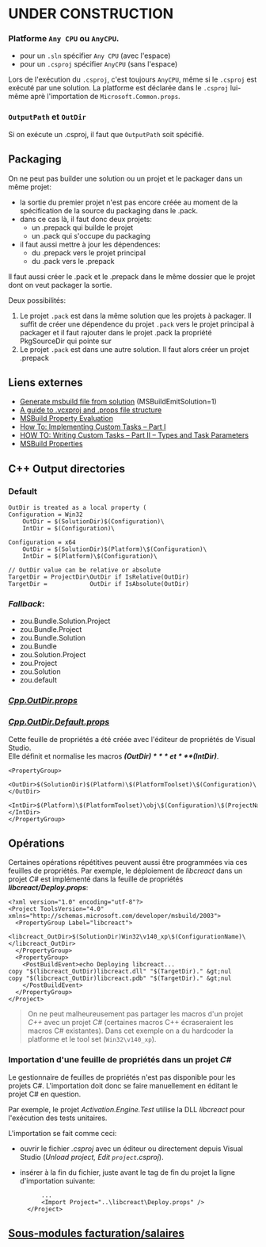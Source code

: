# UNDER CONSTRUCTION

### Platforme `Any CPU` ou `AnyCPU`.

- pour un `.sln` spécifier `Any CPU` (avec l'espace)
- pour un `.csproj` spécifier `AnyCPU`  (sans l'espace)

Lors de l'exécution du `.csproj`, c'est toujours `AnyCPU`, même si le `.csproj` est exécuté par une solution.
La platforme est déclarée dans le `.csproj` lui-même aprè l'importation de `Microsoft.Common.props`.

### `OutputPath` et `OutDir`
Si on exécute un .csproj, il faut que `OutputPath` soit spécifié.

## Packaging
On ne peut pas builder une solution ou un projet et le packager dans un même projet:

- la sortie du premier projet n'est pas encore créée au moment de la spécification de la source du packaging dans le .pack.
- dans ce cas là, il faut donc deux projets:
  - un .prepack qui builde le projet
  - un .pack  qui s'occupe du packaging
- il faut aussi mettre à jour les dépendences:
  - du .prepack vers le projet principal
  - du .pack vers le .prepack

Il faut aussi créer le .pack et le .prepack dans le même dossier que le projet dont on veut packager la sortie.

Deux possibilités:

 1. Le projet `.pack` est dans la même solution que les projets à packager. Il suffit de créer une dépendence du projet `.pack` vers le projet principal à packager et il faut rajouter dans le projet .pack la propriété PkgSourceDir qui pointe sur 
 2. Le projet `.pack` est dans une autre solution. Il faut alors créer un projet .prepack


## Liens externes
- [Generate msbuild file from solution](https://anubhavg.wordpress.com/2013/08/05/generate-msbuild-file-from-solution/) (MSBuildEmitSolution=1)
- [A guide to .vcxproj and .props file structure](https://blogs.msdn.microsoft.com/visualstudio/2010/05/14/a-guide-to-vcxproj-and-props-file-structure/)
- [MSBuild Property Evaluation](https://blogs.msdn.microsoft.com/aaronhallberg/2007/07/16/msbuild-property-evaluation/)
- [How To: Implementing Custom Tasks – Part I](https://blogs.msdn.microsoft.com/msbuild/2006/01/21/how-to-implementing-custom-tasks-part-i/)
- [HOW TO: Writing Custom Tasks – Part II – Types and Task Parameters](https://blogs.msdn.microsoft.com/msbuild/2006/02/02/how-to-writing-custom-tasks-part-ii-types-and-task-parameters/)
- [MSBuild Properties](https://msdn.microsoft.com/en-us/library/ms171458.aspx)
## C++ Output directories

### Default

	OutDir is treated as a local property (
	Configuration = Win32
		OutDir = $(SolutionDir)$(Configuration)\
		IntDir = $(Configuration)\

	Configuration = x64
		OutDir = $(SolutionDir)$(Platform)\$(Configuration)\
		IntDir = $(Platform)\$(Configuration)\

	// OutDir value can be relative or absolute
	TargetDir = ProjectDir\OutDir if IsRelative(OutDir)
	TargetDir =            OutDir if IsAbsolute(OutDir)
    
### *Fallback*:
- zou.Bundle.Solution.Project
- zou.Bundle.Project
- zou.Bundle.Solution
- zou.Bundle
- zou.Solution.Project
- zou.Project
- zou.Solution
- zou.default


### [*Cpp.OutDir.props*](Cpp.OutDir.props)
### [*Cpp.OutDir.Default.props*](Cpp.OutDir.Default.props)

Cette feuille de propriétés a été créée avec l'éditeur de propriétés de Visual Studio.  
Elle définit et normalise les macros ***$(OutDir)*** et ***$(IntDir)***.

    <PropertyGroup>
      <OutDir>$(SolutionDir)$(Platform)\$(PlatformToolset)\$(Configuration)\</OutDir>
      <IntDir>$(Platform)\$(PlatformToolset)\obj\$(Configuration)\$(ProjectName)</IntDir>
    </PropertyGroup>

## Opérations

Certaines opérations répétitives peuvent aussi être programmées via ces feuilles de propriétés.
Par exemple, le déploiement de *libcreact* dans un projet *C#* est implémenté dans la feuille de propriétés
***libcreact/Deploy.props***:

    <?xml version="1.0" encoding="utf-8"?>
    <Project ToolsVersion="4.0" xmlns="http://schemas.microsoft.com/developer/msbuild/2003">
      <PropertyGroup Label="libcreact">
	    <libcreact_OutDir>$(SolutionDir)Win32\v140_xp\$(ConfigurationName)\</libcreact_OutDir>
      </PropertyGroup>
      <PropertyGroup>
	    <PostBuildEvent>echo Deploying libcreact...
    copy "$(libcreact_OutDir)libcreact.dll" "$(TargetDir)." &gt;nul
    copy "$(libcreact_OutDir)libcreact.pdb" "$(TargetDir)." &gt;nul
		</PostBuildEvent>
      </PropertyGroup>
    </Project>


> On ne peut malheureusement pas partager les macros d'un projet *C++* avec un projet *C#* (certaines macros C++ écraseraient les macros C# existantes). Dans cet exemple on a du hardcoder la platforme et le tool set (`Win32\v140_xp`).

### Importation d'une feuille de propriétés dans un projet ***C#***

Le gestionnaire de feuilles de propriétés n'est pas disponible pour les projets C#. L'importation doit donc se faire manuellement en éditant le projet C# en question.

Par exemple, le projet *Activation.Engine.Test* utilise la DLL *libcreact* pour l'exécution des tests unitaires.

L'importation se fait comme ceci:

- ouvrir le fichier *.csproj* avec un éditeur ou directement depuis Visual Studio (*Unload project, Edit `project`.csproj*).
- insérer à la fin du fichier, juste avant le tag de fin du projet la ligne d'importation suivante:

	    	...
		    <Import Project="..\libcreact\Deploy.props" />
	    </Project>


## [Sous-modules facturation/salaires](.Documentation/Submodules.md)
